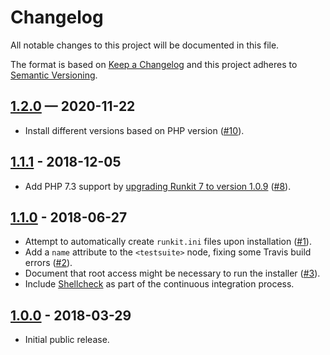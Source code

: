 # Changelog

All notable changes to this project will be documented in this file.

The format is based on [Keep a Changelog](http://keepachangelog.com/en/1.0.0/)
and this project adheres to [Semantic Versioning](http://semver.org/spec/v2.0.0.html).

## [1.2.0] — 2020-11-22

* Install different versions based on PHP version ([#10]).


## [1.1.1] - 2018-12-05

* Add PHP 7.3 support by [upgrading Runkit 7 to version 1.0.9](https://github.com/runkit7/runkit7/releases/tag/1.0.9) ([#8]).


## [1.1.0] - 2018-06-27

* Attempt to automatically create `runkit.ini` files upon installation ([#1]).
* Add a `name` attribute to the `<testsuite>` node, fixing some Travis build errors ([#2]).
* Document that root access might be necessary to run the installer ([#3]).
* Include [Shellcheck](https://www.shellcheck.net/) as part of the continuous integration process.


## [1.0.0] - 2018-03-29

* Initial public release.


[Unreleased]: https://github.com/stevegrunwell/runkit7-installer/compare/master...develop
[1.2.0]: https://github.com/stevegrunwell/runkit7-installer/releases/tag/v1.2.0
[1.1.1]: https://github.com/stevegrunwell/runkit7-installer/releases/tag/v1.1.1
[1.1.0]: https://github.com/stevegrunwell/runkit7-installer/releases/tag/v1.1.0
[1.0.0]: https://github.com/stevegrunwell/runkit7-installer/releases/tag/v1.0.0
[#1]: https://github.com/stevegrunwell/runkit7-installer/issues/1
[#2]: https://github.com/stevegrunwell/runkit7-installer/issues/2
[#3]: https://github.com/stevegrunwell/runkit7-installer/issues/3
[#8]: https://github.com/stevegrunwell/runkit7-installer/pull/8
[#10]: https://github.com/stevegrunwell/runkit7-installer/pull/10
